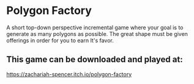 # Polygon Factory

A short top-down perspective incremental game where your goal is to generate as many polygons as possible. The great shape must be given offerings in order for you to earn It's favor.

## This game can be downloaded and played at:
https://zachariah-spencer.itch.io/polygon-factory
